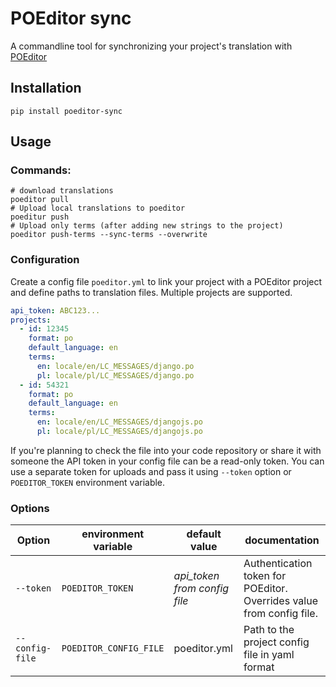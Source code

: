 # POEditor sync
A commandline tool for synchronizing your project's translation with [POEditor](https://poeditor.com/)

## Installation
```shell
pip install poeditor-sync
```

## Usage
### Commands:
```shell
# download translations
poeditor pull
# Upload local translations to poeditor
poeditur push
# Upload only terms (after adding new strings to the project)
poeditor push-terms --sync-terms --overwrite
```

### Configuration
Create a config file `poeditor.yml` to link your project with a POEditor project and define paths to translation files. Multiple projects are supported.
```yml
api_token: ABC123...
projects:
  - id: 12345
    format: po
    default_language: en
    terms:
      en: locale/en/LC_MESSAGES/django.po
      pl: locale/pl/LC_MESSAGES/django.po
  - id: 54321
    format: po
    default_language: en
    terms:
      en: locale/en/LC_MESSAGES/djangojs.po
      pl: locale/pl/LC_MESSAGES/djangojs.po

```
If you're planning to check the file into your code repository or share it with someone the API token in your config file can be a read-only token. 
You can use a separate token for uploads and pass it using `--token` option or `POEDITOR_TOKEN` environment variable.

### Options

| Option          | environment variable   | default value                 | documentation |
|-----------------|------------------------|-------------------------------|---------------|
| `--token`       | `POEDITOR_TOKEN`       | _api_token from config file_  | Authentication token for POEditor. Overrides value from config file.
| `--config-file` | `POEDITOR_CONFIG_FILE` | poeditor.yml                  | Path to the project config file in yaml format
